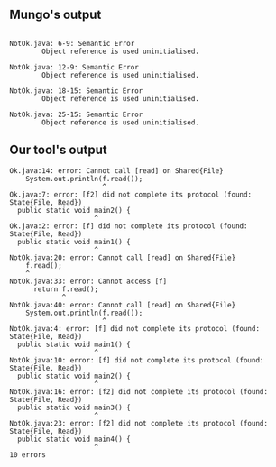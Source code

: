 ## Mungo's output

```

NotOk.java: 6-9: Semantic Error
		Object reference is used uninitialised.

NotOk.java: 12-9: Semantic Error
		Object reference is used uninitialised.

NotOk.java: 18-15: Semantic Error
		Object reference is used uninitialised.

NotOk.java: 25-15: Semantic Error
		Object reference is used uninitialised.```

## Our tool's output

```
Ok.java:14: error: Cannot call [read] on Shared{File}
    System.out.println(f.read());
                       ^
Ok.java:7: error: [f2] did not complete its protocol (found: State{File, Read})
  public static void main2() {
                     ^
Ok.java:2: error: [f] did not complete its protocol (found: State{File, Read})
  public static void main1() {
                     ^
NotOk.java:20: error: Cannot call [read] on Shared{File}
    f.read();
    ^
NotOk.java:33: error: Cannot access [f]
      return f.read();
             ^
NotOk.java:40: error: Cannot call [read] on Shared{File}
    System.out.println(f.read());
                       ^
NotOk.java:4: error: [f] did not complete its protocol (found: State{File, Read})
  public static void main1() {
                     ^
NotOk.java:10: error: [f] did not complete its protocol (found: State{File, Read})
  public static void main2() {
                     ^
NotOk.java:16: error: [f2] did not complete its protocol (found: State{File, Read})
  public static void main3() {
                     ^
NotOk.java:23: error: [f2] did not complete its protocol (found: State{File, Read})
  public static void main4() {
                     ^
10 errors```
